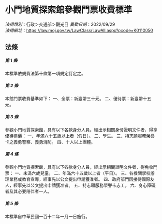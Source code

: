# 小門地質探索館參觀門票收費標準

*法規類別*：行政＞交通部＞觀光目
*異動日期*：2022/09/29  
*法規網址*：https://law.moj.gov.tw/LawClass/LawAll.aspx?pcode=K0110050



## 法條
##### 第 1 條
本標準依規費法第十條第一項規定訂定之。


##### 第 2 條
本館門票收費基準如下：
一、全票：新臺幣三十元。
二、優待票：新臺幣十五元。


##### 第 3 條
參觀小門地質探索館，具有以下各款身分人員，經出示相關身份證明文件者，得享優待票價：
一、年滿六十五歲以上者（假日）。
二、學生。
三、持志願服務榮譽卡之義勇警察、義勇消防。
四、十人以上團體。


##### 第 4 條
參觀小門地質探索館，具有以下各款身分人員，經出示相關證明文件者，得免收門票：
一、未滿六歲兒童。
二、年滿六十五歲以上者（平日）。
三、各機關學校辦理業務或教育宣導，經事先以公文提出申請獲准者。
四、政府部門因接待國際友人，經事先以公文提出申請獲准者。
五、持志願服務榮譽卡志工。
六、身心障礙者及其必要陪伴者一人。


##### 第 5 條
本標準自中華民國一百十二年一月一日施行。




